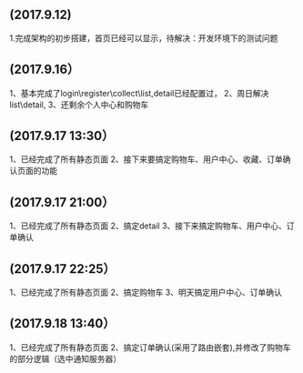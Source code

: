 
## (2017.9.12)
1.完成架构的初步搭建，首页已经可以显示，待解决：开发环境下的测试问题
## (2017.9.16）
1、基本完成了login\register\collect\list,detail已经配置过，
2、周日解决list\detail,
3、还剩余个人中心和购物车

## (2017.9.17 13:30）
1、已经完成了所有静态页面 
2、接下来要搞定购物车、用户中心、收藏、订单确认页面的功能

## (2017.9.17 21:00）
1、已经完成了所有静态页面 
2、搞定detail
3、接下来搞定购物车、用户中心、订单确认

## (2017.9.17 22:25）
1、已经完成了所有静态页面 
2、搞定购物车
3、明天搞定用户中心、订单确认

## (2017.9.18 13:40）
1、已经完成了所有静态页面 
2、搞定订单确认(采用了路由嵌套),并修改了购物车的部分逻辑（选中通知服务器）